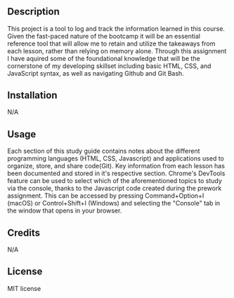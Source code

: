 # <Prework Study Guide Web Page>

## Description

This project is a tool to log and track the information learned in this course. Given the fast-paced nature of the bootcamp it will be an essential reference tool that will allow me to retain and utilize the takeaways from each lesson, rather than relying on memory alone.  Through this assignment I have aquired some of the foundational knowledge that will be the cornerstone of my developing skillset including basic HTML, CSS, and JavaScript syntax, as well as navigating Github and Git Bash. 


## Installation

N/A

## Usage

Each section of this study guide contains notes about the different programming languages (HTML, CSS, Javascript) and applications used to organize, store, and share code(Git). Key information from each lesson has been documented and stored in it's respective section. Chrome's DevTools feature can be used to select which of the aforementioned topics to study via the console, thanks to the Javascript code created during the prework assignment. This can be accessed by pressing Command+Option+I (macOS) or Control+Shift+I (Windows) and selecting the "Console" tab in the window that opens in your browser. 

## Credits

N/A

## License

MIT license